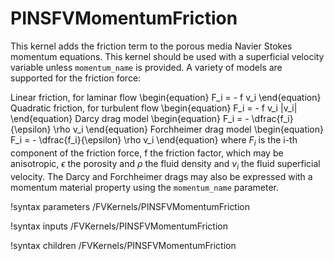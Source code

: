 # PINSFVMomentumFriction

This kernel adds the friction term to the porous media Navier Stokes
momentum equations. This kernel should be used with a superficial velocity
variable unless `momentum_name` is provided.
A variety of models are supported for the friction force:

Linear friction, for laminar flow
\begin{equation}
F_i = - f v_i
\end{equation}
Quadratic friction, for turbulent flow
\begin{equation}
F_i = - f v_i |v_i|
\end{equation}
Darcy drag model
\begin{equation}
F_i = - \dfrac{f_i}{\epsilon} \rho v_i
\end{equation}
Forchheimer drag model
\begin{equation}
F_i = - \dfrac{f_i}{\epsilon} \rho v_i
\end{equation}
where $F_i$ is the i-th component of the friction force, f the friction factor, which may be anisotropic,
$\epsilon$ the porosity and $\rho$ the fluid density and $v_i$ the fluid superficial velocity. The
Darcy and Forchheimer drags may also be expressed with a momentum material property using the
`momentum_name` parameter.

!syntax parameters /FVKernels/PINSFVMomentumFriction

!syntax inputs /FVKernels/PINSFVMomentumFriction

!syntax children /FVKernels/PINSFVMomentumFriction
